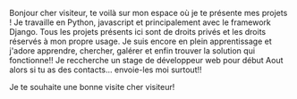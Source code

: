 Bonjour cher visiteur, te voilà sur mon espace où je te présente mes projets ! 
Je travaille en Python, javascript et principalement avec le framework Django.
Tous les projets présents ici sont de droits privés et les droits réservés à mon propre usage.
Je suis encore en plein apprentissage et j'adore apprendre, chercher, galérer et enfin trouver la solution qui fonctionne!!
Je reccherche un stage de développeur web pour début Aout alors si tu as des contacts... envoie-les moi surtout!!

Je te souhaite une bonne visite cher visiteur!
